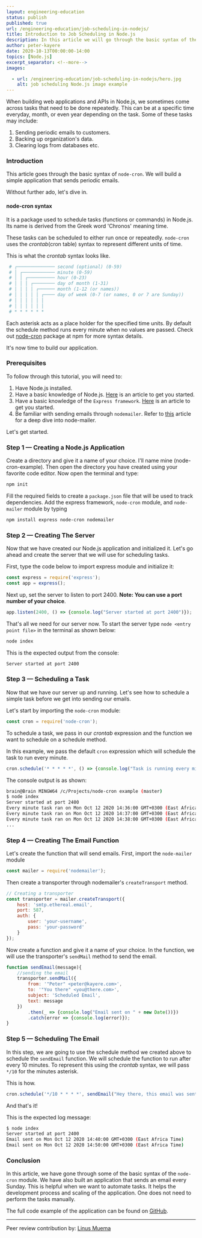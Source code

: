 ```yaml
---
layout: engineering-education
status: publish
published: true
url: /engineering-education/job-scheduling-in-nodejs/
title: Introduction to Job Scheduling in Node.js
description: In this article we will go through the basic syntax of the node-cron module. We will build a simple Node.js application that sends periodic emails.
author: peter-kayere
date: 2020-10-13T00:00:00-14:00
topics: [Node.js]
excerpt_separator: <!--more-->
images:

  - url: /engineering-education/job-scheduling-in-nodejs/hero.jpg
    alt: job scheduling Node.js image example
---
```

When building web applications and APIs in Node.js, we sometimes come across tasks that need to be done repeatedly. This can be at a specific time everyday, month, or even year depending on the task. Some of these tasks may include:
<!--more-->

1. Sending periodic emails to customers.
2. Backing up organization's data.
3. Clearing logs from databases etc.

### Introduction
This article goes through the basic syntax of `node-cron`. We will build a simple application that sends periodic emails.

Without further ado, let's dive in.

#### node-cron syntax
It is a package used to schedule tasks (functions or commands) in Node.js. Its name is derived from the Greek word 'Chronos' meaning time.

These tasks can be scheduled to either run once or repeatedly.
`node-cron` uses the *crontab*(cron table) syntax to represent different units of time.

This is what the *crontab* syntax looks like.
```bash
 # ┌────────────── second (optional) (0-59)
 # │ ┌──────────── minute (0-59)
 # │ │ ┌────────── hour (0-23)
 # │ │ │ ┌──────── day of month (1-31)
 # │ │ │ │ ┌────── month (1-12 (or names))
 # │ │ │ │ │ ┌──── day of week (0-7 (or names, 0 or 7 are Sunday))
 # │ │ │ │ │ │
 # │ │ │ │ │ │
 # * * * * * *
```

Each asterisk acts as a place holder for the specified time units. By default the schedule method runs every minute when no values are passed. Check out [node-cron](https://www.npmjs.com/package/node-cron) package at npm for more syntax details.

It's now time to build our application.

### Prerequisites
To follow through this tutorial, you will need to:
1. Have Node.js installed.
2. Have a basic knowledge of Node.js. [Here](/engineering-education/history-of-nodejs/) is an article to get you started.
3. Have a basic knowledge of the `Express framework`. [Here](/engineering-education/express/) is an article to get you started.
4. Be familiar with sending emails through `nodemailer`. Refer to [this](/engineering-education/node-mailer/) article for a deep dive into node-mailer.

Let's get started.

### Step 1 — Creating a Node.js Application
Create a directory and give it a name of your choice. I'll name mine (node-cron-example). Then open the directory you have created using your favorite code editor. Now open the terminal and type:

```bash
npm init
```

Fill the required fields to create a `package.json` file that will be used to track dependencies. Add the express framework, `node-cron` module, and `node-mailer` module by typing

```bash
npm install express node-cron nodemailer
```

### Step 2 — Creating The Server
Now that we have created our Node.js application and initialized it. Let's go ahead and create the server that we will use for scheduling tasks.

First, type the code below to import express module and initialize it:

```JavaScript
const express = require('express');
const app = express();
```

Next up, set the server to listen to port 2400. **Note: You can use a port number of your choice**.

```JavaScript
app.listen(2400, () => {console.log("Server started at port 2400")});
```

That's all we need for our server now. To start the server type `node <entry point file>` in the terminal as shown below:

```bash
node index
```

This is the expected output from the console:

```bash
Server started at port 2400
```

### Step 3 — Scheduling a Task
Now that we have our server up and running. Let's see how to schedule a simple task before we get into sending our emails.

Let's start by importing the `node-cron` module:

```JavaScript
const cron = require('node-cron');
```

To schedule a task, we pass in our *crontab* expression and the function we want to schedule on a schedule method.

In this example, we pass the default `cron` expression which will schedule the task to run every minute.

```JavaScript
cron.schedule('* * * * *', () => {console.log("Task is running every minute " + new Date())});
```

The console output is as shown:

```bash
brain@Brain MINGW64 /c/Projects/node-cron example (master)
$ node index
Server started at port 2400
Every minute task ran on Mon Oct 12 2020 14:36:00 GMT+0300 (East Africa Time)
Every minute task ran on Mon Oct 12 2020 14:37:00 GMT+0300 (East Africa Time)
Every minute task ran on Mon Oct 12 2020 14:38:00 GMT+0300 (East Africa Time)
...
```

### Step 4 — Creating The Email Function
Let's create the function that will send emails. First, import the `node-mailer` module

```JavaScript
const mailer = require('nodemailer');
```

Then create a transporter through nodemailer's `createTransport` method.

```Javascript
// Creating a transporter
const transporter = mailer.createTransport({
    host: 'smtp.ethereal.email',
    port: 587,
    auth: {
        user: 'your-username',
        pass: 'your-password'
    }
});
```

Now create a function and give it a name of your choice.
In the function, we will use the transporter's `sendMail` method to send the email.

```JavaScript
function sendEmail(message){
    //sending the email
    transporter.sendMail({
        from: '"Peter" <peter@kayere.com>',
        to: '"You there" <you@there.com>',
        subject: 'Scheduled Email',
        text: message
    })
        .then(_ => {console.log("Email sent on " + new Date())})
        .catch(error => {console.log(error)});
}
```

### Step 5 — Scheduling The Email
In this step, we are going to use the schedule method we created above to schedule the `sendEmail` function. We will schedule the function to run after every 10 minutes. To represent this using the *crontab* syntax, we will pass `*/10` for the minutes asterisk.

This is how.

```JavaScript
cron.schedule('*/10 * * * *', sendEmail("Hey there, this email was sent to you automatically"));
```
And that's it!

This is the expected log message:

```bash
$ node index
Server started at port 2400
Email sent on Mon Oct 12 2020 14:40:00 GMT+0300 (East Africa Time)
Email sent on Mon Oct 12 2020 14:50:00 GMT+0300 (East Africa Time)
```

### Conclusion
In this article, we have gone through some of the basic syntax of the `node-cron` module. We have also built an application that sends an email every Sunday. This is helpful when we want to automate tasks. It helps the development process and scaling of the application. One does not need to perform the tasks manually.

The full code  example of the application can be found on [GitHub](https://github.com/kayere/node-cron-example.git).

---
Peer review contribution by: [Linus Muema](/engineering-education/authors/linus-muema/)
